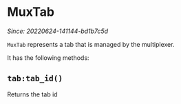 # MuxTab

*Since: 20220624-141144-bd1b7c5d*

`MuxTab` represents a tab that is managed by the multiplexer.

It has the following methods:

## `tab:tab_id()`

Returns the tab id



